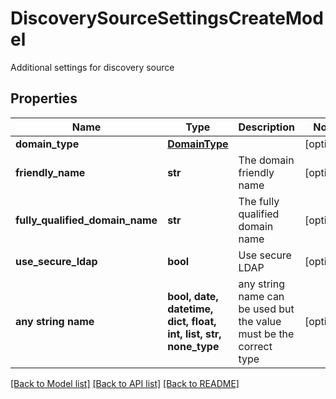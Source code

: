 # DiscoverySourceSettingsCreateModel

Additional settings for discovery source

## Properties
Name | Type | Description | Notes
------------ | ------------- | ------------- | -------------
**domain_type** | [**DomainType**](DomainType.md) |  | [optional] 
**friendly_name** | **str** | The domain friendly name | [optional] 
**fully_qualified_domain_name** | **str** | The fully qualified domain name | [optional] 
**use_secure_ldap** | **bool** | Use secure LDAP | [optional] 
**any string name** | **bool, date, datetime, dict, float, int, list, str, none_type** | any string name can be used but the value must be the correct type | [optional]

[[Back to Model list]](../README.md#documentation-for-models) [[Back to API list]](../README.md#documentation-for-api-endpoints) [[Back to README]](../README.md)


